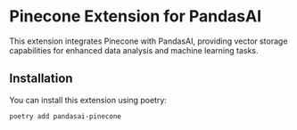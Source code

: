 # Pinecone Extension for PandasAI

This extension integrates Pinecone with PandasAI, providing vector storage capabilities for enhanced data analysis and machine learning tasks.

## Installation

You can install this extension using poetry:

```bash
poetry add pandasai-pinecone
```
